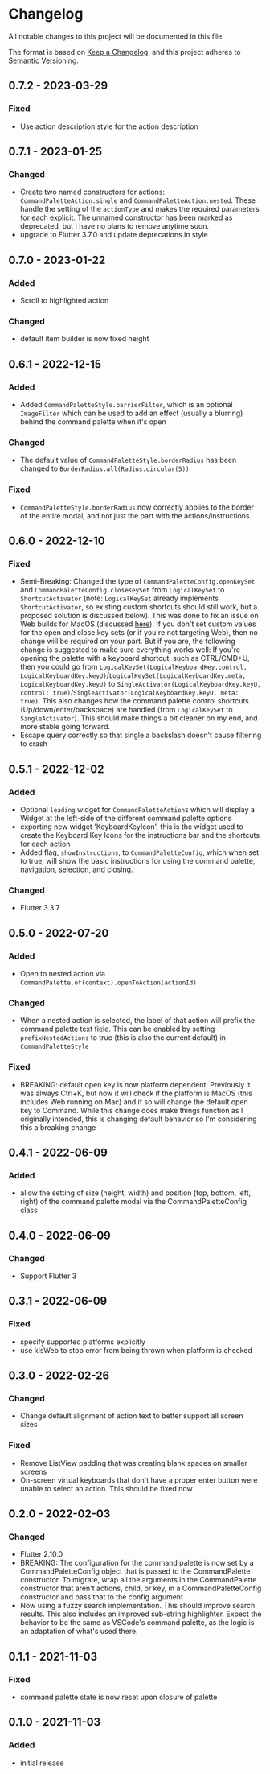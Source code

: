 # Changelog
All notable changes to this project will be documented in this file.

The format is based on [Keep a Changelog](https://keepachangelog.com/en/1.0.0/),
and this project adheres to [Semantic Versioning](https://semver.org/spec/v2.0.0.html).

## 0.7.2 - 2023-03-29
### Fixed
- Use action description style for the action description

## 0.7.1 - 2023-01-25
### Changed
- Create two named constructors for actions: `CommandPaletteAction.single` and `CommandPaletteAction.nested`. These handle the setting of the `actionType` and makes the required parameters for each explicit. The unnamed constructor has been marked as deprecated, but I have no plans to remove anytime soon.
- upgrade to Flutter 3.7.0 and update deprecations in style

## 0.7.0 - 2023-01-22
### Added
- Scroll to highlighted action

### Changed
- default item builder is now fixed height

## 0.6.1 - 2022-12-15
### Added
- Added `CommandPaletteStyle.barrierFilter`, which is an optional `ImageFilter` which can be used to add an effect (usually a blurring) behind the command palette when it's open

### Changed
- The default value of `CommandPaletteStyle.borderRadius` has been changed to `BorderRadius.all(Radius.circular(5))`

### Fixed
- `CommandPaletteStyle.borderRadius` now correctly applies to the border of the entire modal, and not just the part with the actions/instructions.

## 0.6.0 - 2022-12-10
### Fixed
- Semi-Breaking: Changed the type of `CommandPaletteConfig.openKeySet` and `CommandPaletteConfig.closeKeySet` from `LogicalKeySet` to `ShortcutActivator` (note: `LogicalKeySet` already implements `ShortcutActivator`, so existing custom shortcuts should still work, but a proposed solution is discussed below). This was done to fix an issue on Web builds for MacOS (discussed [here](https://github.com/TNorbury/command_palette/issues/22)). If you don't set custom values for the open and close key sets (or if you're not targeting Web), then no change will be required on your part. But if you are, the following change is suggested to make sure everything works well: If you're opening the palette with a keyboard shortcut, such as CTRL/CMD+U, then you could go from `LogicalKeySet(LogicalKeyboardKey.control, LogicalKeyboardKey.keyU)`/`LogicalKeySet(LogicalKeyboardKey.meta, LogicalKeyboardKey.keyU)` to `SingleActivator(LogicalKeyboardKey.keyU, control: true)`/`SingleActivator(LogicalKeyboardKey.keyU, meta: true)`. This also changes how the command palette control shortcuts (Up/down/enter/backspace) are handled (from `LogicalKeySet` to `SingleActivator`). This should make things a bit cleaner on my end, and more stable going forward.
- Escape query correctly so that single a backslash doesn't cause filtering to crash

## 0.5.1 - 2022-12-02
### Added
- Optional `leading` widget for `CommandPaletteAction`s which will display a Widget at the left-side of the different command palette options
- exporting new widget 'KeyboardKeyIcon', this is the widget used to create the Keyboard Key Icons for the instructions bar and the shortcuts for each action
- Added flag, `showInstructions`, to `CommandPaletteConfig`, which when set to true, will show the basic instructions for using the command palette, navigation, selection, and closing.

### Changed
- Flutter 3.3.7

## 0.5.0 - 2022-07-20
### Added
- Open to nested action via `CommandPalette.of(context).openToAction(actionId)`

### Changed
- When a nested action is selected, the label of that action will prefix the command palette text field. This can be enabled by setting `prefixNestedActions` to true (this is also the current default) in `CommandPaletteStyle`

### Fixed
- BREAKING: default open key is now platform dependent. Previously it was always Ctrl+K, but now it will check if the platform is MacOS (this includes Web running on Mac) and if so will change the default open key to Command. While this change does make things function as I originally intended, this is changing default behavior so I'm considering this a breaking change

## 0.4.1 - 2022-06-09
### Added
- allow the setting of size (height, width) and position (top, bottom, left, right) of the command palette modal via the CommandPaletteConfig class

## 0.4.0 - 2022-06-09
### Changed
- Support Flutter 3

## 0.3.1 - 2022-06-09
### Fixed
- specify supported platforms explicitly
- use kIsWeb to stop error from being thrown when platform is checked

## 0.3.0 - 2022-02-26
### Changed
- Change default alignment of action text to better support all screen sizes

### Fixed
- Remove ListView padding that was creating blank spaces on smaller screens
- On-screen virtual keyboards that don't have a proper enter button were unable to select an action. This should be fixed now

## 0.2.0 - 2022-02-03
### Changed
- Flutter 2.10.0
- BREAKING: The configuration for the command palette is now set by a CommandPaletteConfig object that is passed to the CommandPalette constructor. To migrate, wrap all the arguments in the CommandPalette constructor that aren't actions, child, or key, in a CommandPaletteConfig constructor and pass that to the config argument
- Now using a fuzzy search implementation. This should improve search results. This also includes an improved sub-string highlighter. Expect the behavior to be the same as VSCode's command palette, as the logic is an adaptation of what's used there.

## 0.1.1 - 2021-11-03
### Fixed
- command palette state is now reset upon closure of palette

## 0.1.0 - 2021-11-03
### Added
- initial release